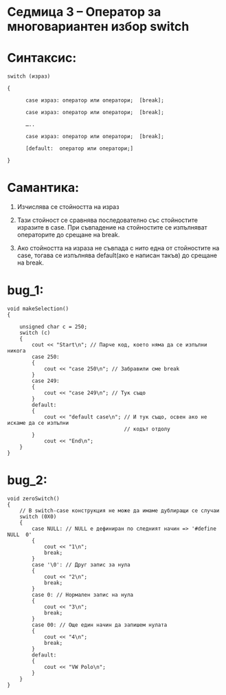 # Седмица 3 – Оператор за многовариантен избор switch


Синтаксис:
=


```
switch (израз)

{

	  case израз: оператор или оператори;  [break];
  
	  case израз: оператор или оператори;  [break];
  
	  …..
  
	  case израз: оператор или оператори;  [break];
  
	  [default:  оператор или оператори;]
  
}
```



Самантика:
=

1. Изчислява се стойността на израз

2. Тази стойност се сравнява последователно със стойностите изразите в case. При съвпадение на стойностите се изпълняват операторите до срещане на break.

3. Ако стойността на израза не съвпада с нито една от стойностите на case, тогава се изпълнява default(ако е написан такъв) до срещане на break.

bug_1:
=
```
void makeSelection()
{

	unsigned char c = 250;
	switch (c)
	{
		cout << "Start\n"; // Парче код, което няма да се изпълни никога
		case 250:
		{
			cout << "case 250\n"; // Забравили сме break
		}
		case 249:
		{
			cout << "case 249\n"; // Тук също
		}
		default:
		{
			cout << "default case\n"; // И тук също, освен ако не искаме да се изпълни 
			                          // кодът отдолу
		}
			cout << "End\n";
	}
}

```

bug_2:
=
```
void zeroSwitch()
{
	// В switch-case конструкция не може да имаме дублиращи се случаи
	switch (0X0)
	{
		case NULL: // NULL е дефиниран по следният начин => '#define NULL  0'
		{
			cout << "1\n";
			break;
		}
		case '\0': // Друг запис за нула
		{
			cout << "2\n";
			break;
		}
		case 0: // Нормален запис на нула
		{
			cout << "3\n";
			break;
		}
		case 00: // Още един начин да запишем нулата
		{
			cout << "4\n";
			break;
		}
		default: 
		{
			cout << "VW Polo\n";
		}
	}
}

```
